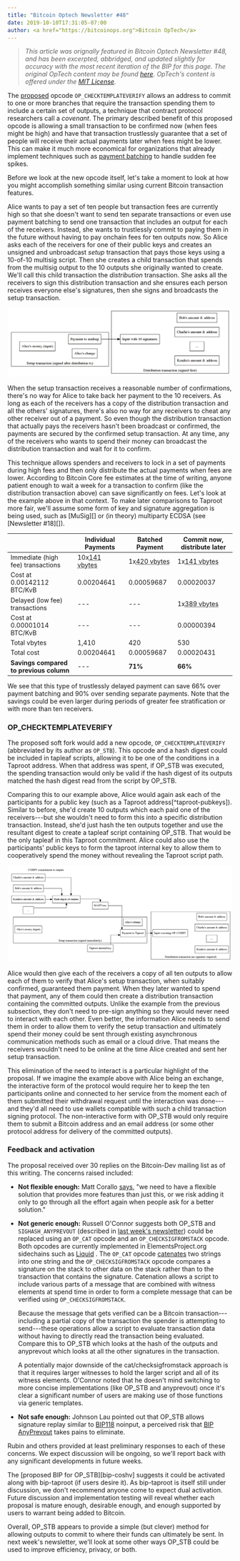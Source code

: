 ```yaml
---
title: "Bitcoin Optech Newsletter #48"
date: 2019-10-10T17:31:05-07:00
author: <a href="https://bitcoinops.org">Bitcoin OpTech</a>
---
```



> *This article was orignally featured in Bitcoin Optech Newsletter #48, and has been
  excerpted, abbridged, and updated slightly for accuracy with the most recent iteration of
  the BIP for this page. The original OpTech content may be found
  [here](https://bitcoinops.org/en/newsletters/2019/05/29/). OpTech's content is
  offered under the [MIT License](https://opensource.org/licenses/MIT).*

The [proposed](https://github.com/JeremyRubin/bips/blob/op-secure-the-bag-master/bip-secure-the-bag.mediawiki) opcode `OP_CHECKTEMPLATEVERIFY` allows an address to commit to one or more branches that require the
transaction spending them to include a certain set of outputs, a
technique that contract protocol researchers call a *covenant*.
The primary described benefit of this proposed opcode is allowing a
small transaction to be confirmed now (when fees might be high) and have that transaction
trustlessly guarantee that a set of people will receive their actual
payments later when fees might be lower.  This can make it much more
economical for organizations that already implement techniques such as
[payment batching](https://github.com/bitcoinops/scaling-book/blob/master/x.payment_batching/payment_batching.md) to handle sudden fee spikes.

Before we look at the new opcode itself, let's take a moment to look at
how you might accomplish something similar using current Bitcoin
transaction features.

Alice wants to pay a set of ten people but transaction fees are
currently high so that she doesn't want to send ten separate
transactions or even use payment batching to send one transaction
that includes an output for each of the receivers.  Instead, she wants
to trustlessly commit to paying them in the future without having to pay
onchain fees for ten outputs now.  So Alice asks each of the receivers
for one of their public keys and creates an unsigned and unbroadcast *setup* transaction
that pays those keys using a 10-of-10 multisig script.  Then she creates
a child transaction that spends from the multisig output to the
10 outputs she originally wanted to create.  We'll call this child
transaction the *distribution* transaction.  She asks all the receivers
to sign this distribution transaction and she ensures each person
receives everyone else's signatures, then she signs and broadcasts the
setup transaction.

![A setup transaction paying a pre-signed distribution transaction](2019-05-tx-tree-1.png)

When the setup transaction receives a reasonable number of
confirmations, there's no way for Alice to take back her payment to the
10 receivers.  As long as each of the receivers has a copy of the
distribution transaction and all the others' signatures, there's also no
way for any receivers to cheat any other receiver out of a payment.  So
even though the distribution transaction that actually pays the
receivers hasn't been broadcast or confirmed, the payments are
secured by the confirmed setup transaction.  At any time, any
of the receivers who wants to spend their money can broadcast
the distribution transaction and wait for it to confirm.

This technique allows spenders and receivers to lock in a set of
payments during high fees and then only distribute the actual payments when
fees are lower.  According to Bitcoin Core fee estimates at the time of
writing, anyone patient enough to wait a week for a transaction to
confirm (like the distribution transaction above) can save significantly on fees.
Let's look at the example above in that context.  To make later
comparisons to Taproot more fair, we'll assume some form of key and
signature aggregation is being used, such as [MuSig][] or (in theory)
multiparty ECDSA (see [Newsletter #18][]).


|| Individual Payments | Batched Payment | Commit now, distribute later |
|--------|---------|----|-----|
| Immediate (high fee) transactions | 10x<abbr title="A transaction spending one P2WPKH input to two P2WPKH outputs">141 vbytes</abbr> | 1x<abbr title="A transaction spending one P2WPKH input to eleven P2WPKH outputs, or 9*(8+1+22) more bytes than the two-output P2WPKH transaction">420 vbytes</abbr> | 1x<abbr title="A transaction spending one P2WPKH input to two P2WPKH outputs">141 vbytes</abbr> |
| Cost at 0.00142112 BTC/KvB | 0.00204641 | 0.00059687 | 0.00020037 |
| Delayed (low fee) transactions | --- | --- | 1x<abbr title="A transaction spending one P2WPKH input to ten P2WPKH outputs, or 8*(8+1+22) more bytes than the two-output P2WPKH transaction">389 vbytes</abbr> |
| Cost at 0.00001014 BTC/KvB | --- | --- | 0.00000394 |
| Total vbytes | 1,410 | 420 | 530 |
| Total cost | 0.00204641 | 0.00059687 | 0.00020431 |
| **Savings compared to previous column** | --- | **71%** | **66%** |

We see that this type of trustlessly delayed payment can save 66% over
payment batching and 90% over sending separate payments.  Note that the
savings could be even larger during periods of greater fee
stratification or with more than ten receivers.

### OP_CHECKTEMPLATEVERIFY
The proposed soft fork would add a new opcode, `OP_CHECKTEMPLATEVERIFY` (abbreviated by
its author as `OP_STB`).  This opcode and a hash digest could be included in
tapleaf scripts, allowing it to be one of the conditions in a Taproot address.
When that address was spent, if OP_STB was executed, the spending transaction
would only be valid if the hash digest of its outputs matched the hash digest
read from the script by OP_STB.

Comparing this to our example above, Alice would again ask each of the
participants for a public key (such as a Taproot
address[^taproot-pubkeys]).  Similar to before, she'd create 10 outputs
which each paid one of the receivers---but she wouldn't need to form
this into a specific distribution transaction.  Instead, she'd just hash
the ten outputs together and use the resultant digest to create a
tapleaf script containing OP_STB.  That would be the only tapleaf in this
Taproot commitment.  Alice could also use the participants' public keys
to form the taproot internal key to allow them to cooperatively spend
the money without revealing the Taproot script path.

![A setup transaction paying a OP_STB output that expands into a distribution transaction](2019-05-tx-tree-2.png)

Alice would then give each of the receivers a copy of all ten outputs to
allow each of them to verify that Alice's setup transaction,
when suitably confirmed, guaranteed them payment.  When they later
wanted to spend that payment, any of them could then create a distribution
transaction containing the committed outputs.  Unlike the example from
the previous subsection, they don't need to pre-sign anything so they would never need to interact with each
other.  Even better, the information Alice needs to send them in order
to allow them to verify the setup transaction and ultimately spend their
money could be sent through existing asynchronous communication methods
such as email or a cloud drive.  That means the receivers wouldn't need
to be online at the time Alice created and sent her setup transaction.

This elimination of the need to interact is a particular highlight of
the proposal.  If we imagine the example above with Alice being an
exchange, the interactive form of the protocol would require her to keep
the ten participants online and connected to her service from the moment
each of them submitted their withdrawal request until the interaction
was done---and they'd all need to use wallets compatible with such a
child transaction signing protocol.  The non-interactive form with OP_STB
would only require them to submit a Bitcoin address and an email address
(or some other protocol address for delivery of the committed outputs).

### Feedback and activation

The proposal received over 30 replies on the Bitcoin-Dev mailing list as
of this writing.  The concerns raised included:

- **Not flexible enough:** Matt Corallo
 [says](https://lists.linuxfoundation.org/pipermail/bitcoin-dev/2019-May/016936.html),
 "we need to
  have a flexible solution that provides more features than just this, or we
  risk adding it only to go through all the effort again when people ask for a
  better solution."

- **Not generic enough:** Russell O'Connor suggests both OP_STB and
  `SIGHASH_ANYPREVOUT` (described in [last week's newsletter](https://bitcoinops.org/en/newsletters/2019/05/21/)) could be replaced using an `OP_CAT` opcode and an `OP_CHECKSIGFROMSTACK`
  opcode.  Both opcodes are currently implemented in
  ElementsProject.org sidechains such as [Liquid](blockstream.com/liquid)
  .  The `OP_CAT` opcode [catenates](https://en.wiktionary.org/wiki/catenate) two strings into one string
  and the `OP_CHECKSIGFROMSTACK` opcode compares a signature on the
  stack to other data on the stack rather than to the transaction that
  contains the signature.  Catenation allows a script to include various
  parts of a message that are combined with witness elements at spend
  time in order to form a complete message that can be verified using
  `OP_CHECKSIGFROMSTACK`.

    Because the message that gets verified can be a Bitcoin
    transaction---including a partial copy of the transaction the
    spender is attempting to send---these operations allow a script to
    evaluate transaction data without having to directly read the
    transaction being evaluated.  Compare this to OP_STB which looks at
    the hash of the outputs and anyprevout which looks at all the other
    signatures in the transaction.

    A potentially major downside of the cat/checksigfromstack approach
    is that it requires larger witnesses to hold the larger script and
    all of its witness elements.  O'Connor noted that he doesn't mind
    switching to more concise implementations (like OP_STB and
    anyprevout) once it's clear a significant number of users are making
    use of those functions via generic templates.

- **Not safe enough:** Johnson Lau pointed out that OP_STB allows
  signature replay similar to [BIP118](https://github.com/bitcoin/bips/blob/master/bip-0118.mediawiki) noinput, a perceived risk that
  [BIP AnyPrevout](https://github.com/ajtowns/bips/blob/bip-anyprevout/bip-anyprevout.mediawiki) takes pains to eliminate.

Rubin and others provided at least preliminary responses to each of
these concerns.  We expect discussion will be ongoing, so we'll report
back with any significant developments in future weeks.

The [proposed BIP for OP_STB][bip-coshv] suggests it could be activated
along with bip-taproot (if users desire it).  As bip-taproot is itself
still under discussion, we don't recommend anyone come to expect dual
activation.  Future discussion and implementation testing will reveal
whether each proposal is mature enough, desirable enough, and enough
supported by users to warrant being added to Bitcoin.

Overall, OP_STB appears to provide a simple (but clever) method for
allowing outputs to commit to where their funds can ultimately be sent.
In next week's newsletter, we'll look at some other ways OP_STB could be
used to improve efficiency, privacy, or both.



